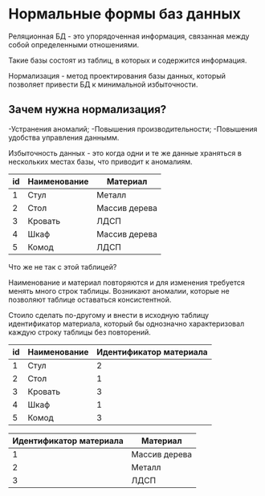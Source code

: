 # Нормальные формы баз данных

Реляционная БД - это упорядоченная информация, связанная между собой определенными отношениями.

Такие базы состоят из таблиц, в которых и содержится информация.

Нормализация - метод проектирования базы данных, который позволяет привести БД к минимальной избыточности.

## Зачем нужна нормализация?

-Устранения аномалий;
-Повышения производительности;
-Повышения удобства управления даннымм.

Избыточность данных - это когда одни и те же данные храняться в нескольких местах базы, что приводит к аномалиям.

| id          | Наименование |  Материал     |
| ----------- | -------------|---------------|
| 1           |	Стул         | Металл        |
| 2           | Стол         | Массив дерева |
| 3           | Кровать      | ЛДСП          |
| 4           | Шкаф         | Массив дерева |
| 5           | Комод	     | ЛДСП          |

Что же не так с этой таблицей?

Наименование и материал повторяются и для изменения требуется менять много строк таблицы. Возникают аномалии, которые не позволяют таблице оставаться консистентной.

Стоило сделать по-другому и внести в исходную таблицу идентификатор материала, который бы однозначно характеризовал каждую строку таблицы без повторений.

| id          | Наименование |  Идентификатор материала |
| ----------- | -------------|--------------------------|
| 1           |	Стул         | 2                        | 
| 2           | Стол         | 1                        |
| 3           | Кровать      | 3                        |
| 4           | Шкаф         | 1                        |
| 5           | Комод	     | 3                        |



| Идентификатор материала      | Материал             |
| ---------------------------- | -------------------- |
| 1                            | Массив дерева        |
| 2                            | Металл               |
| 3                            | ЛДСП                 |
